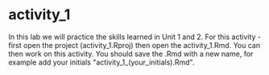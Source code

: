 # activity_1
In this lab we will practice the skills learned in Unit 1 and 2. For this activity - first open the project (activity_1.Rproj) then open the activity_1.Rmd. You can then work on this activity. You should save the .Rmd with a new name, for example add your initials "activity_1_(your_initials).Rmd".
